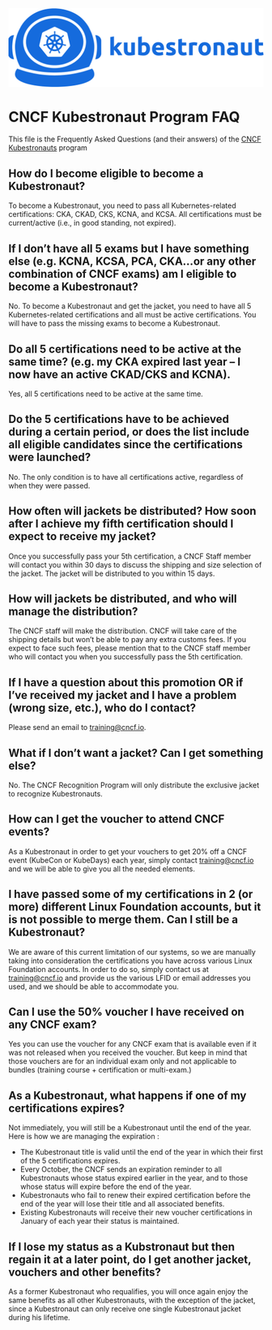 <img alt="CNCF Kubestronaut" src="https://raw.githubusercontent.com/cncf/artwork/main/other/kubestronaut/horizontal/color/kubestronaut-horizontal-color.png" width="600px">

# CNCF Kubestronaut Program FAQ

This file is the Frequently Asked Questions (and their answers) of the [CNCF Kubestronauts](https://www.cncf.io/training/kubestronaut/) program

## How do I become eligible to become a Kubestronaut?

To become a Kubestronaut, you need to pass all Kubernetes-related certifications: CKA, CKAD, CKS, KCNA, and KCSA. All certifications must be current/active (i.e., in good standing, not expired).


## If I don’t have all 5 exams but I have something else (e.g. KCNA, KCSA, PCA, CKA…or any other combination of CNCF exams) am I eligible to become a Kubestronaut?

No. To become a Kubestronaut and get the jacket, you need to have all 5 Kubernetes-related certifications and all must be active certifications. You will have to pass the missing exams to become a Kubestronaut.


## Do all 5 certifications need to be active at the same time? (e.g. my CKA expired last year – I now have an active CKAD/CKS and KCNA).

Yes, all 5 certifications need to be active at the same time.


## Do the 5 certifications have to be achieved during a certain period, or does the list include all eligible candidates since the certifications were launched?

No. The only condition is to have all certifications active, regardless of when they were passed.


## How often will jackets be distributed? How soon after I achieve my fifth certification should I expect to receive my jacket?

Once you successfully pass your 5th certification, a CNCF Staff member will contact you within 30 days to discuss the shipping and size selection of the jacket. The jacket will be distributed to you within 15 days.


## How will jackets be distributed, and who will manage the distribution?

The CNCF staff will make the distribution. CNCF will take care of the shipping details but won’t be able to pay any extra customs fees. If you expect to face such fees, please mention that to the CNCF staff member who will contact you when you successfully pass the 5th certification.


## If I have a question about this promotion OR if I’ve received my jacket and I have a problem (wrong size, etc.), who do I contact?

Please send an email to training@cncf.io.


## What if I don’t want a jacket? Can I get something else?

No. The CNCF Recognition Program will only distribute the exclusive jacket to recognize Kubestronauts.


## How can I get the voucher to attend CNCF events?

As a Kubestronaut in order to get your vouchers to get 20% off a CNCF event (KubeCon or KubeDays) each year, simply contact training@cncf.io and we will be able to give you all the needed elements.


## I have passed some of my certifications in 2 (or more) different Linux Foundation accounts, but it is not possible to merge them. Can I still be a Kubestronaut?

We are aware of this current limitation of our systems, so we are manually taking into consideration the certifications you have across various Linux Foundation accounts. In order to do so, simply contact us at training@cncf.io and provide us the various LFID or email addresses you used, and we should be able to accommodate you.


## Can I use the 50% voucher I have received on any CNCF exam?

Yes you can use the voucher for any CNCF exam that is available even if it was not released when you received the voucher. But keep in mind that those vouchers are for an individual exam only and not applicable to bundles (training course + certification or multi-exam.)


## As a Kubestronaut, what happens if one of my certifications expires?

Not immediately, you will still be a Kubestronaut until the end of the year. Here is how we are managing the expiration :

* The Kubestronaut title is valid until the end of the year in which their first of the 5 certifications expires.
* Every October, the CNCF sends an expiration reminder to all Kubestronauts whose status expired earlier in the year, and to those whose status will expire before the end of the year.
* Kubestronauts who fail to renew their expired certification before the end of the year will lose their title and all associated benefits.
* Existing Kubestronauts will receive their new voucher certifications in January of each year their status is maintained.


## If I lose my status as a Kubstronaut but then regain it at a later point, do I get another jacket, vouchers and other benefits?

As a former Kubestronaut who requalifies, you will once again enjoy the same benefits as all other Kubestronauts, with the exception of the jacket, since a Kubestronaut can only receive one single Kubestronaut jacket during his lifetime.
